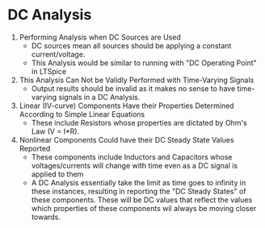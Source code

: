 # DC Analysis
1. Performing Analysis when DC Sources are Used
    * DC sources mean all sources should be applying a constant current/voltage.
    * This Analysis would be similar to running with "DC Operating Point" in LTSpice
2. This Analysis Can Not be Validly Performed with Time-Varying Signals
    * Output results should be invalid as it makes no sense to have time-varying signals in a DC Analysis.
3. Linear (IV-curve) Components Have their Properties Determined According to Simple Linear Equations
    * These include Resistors whose properties are dictated by Ohm's Law (V = I*R).
4. Nonlinear Components Could have their DC Steady State Values Reported
    * These components include Inductors and Capacitors whose voltages/currents will change with time even as a DC signal is applied to them
    * A DC Analysis essentially take the limit as time goes to infinity in these instances, resulting in reporting the "DC Steady States" of these components. These will be DC values that reflect the values which properties of these components wil always be moving closer towards.
